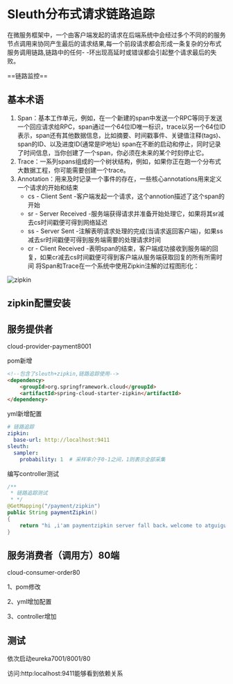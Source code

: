 # Sleuth分布式请求链路追踪

在微服务框架中，一个由客户端发起的请求在后端系统中会经过多个不同的的服务节点调用来协同产生最后的请求结果,每一个前段请求都会形成一条复杂的分布式服务调用链路,链路中的任何- -环出现高延时或错误都会引起整个请求最后的失败。

==链路监控==

## 基本术语

1. Span：基本工作单元，例如，在一个新建的span中发送一个RPC等同于发送一个回应请求给RPC，span通过一个64位ID唯一标识，trace以另一个64位ID表示，span还有其他数据信息，比如摘要、时间戳事件、关键值注释(tags)、span的ID、以及进度ID(通常是IP地址)
    span在不断的启动和停止，同时记录了时间信息，当你创建了一个span，你必须在未来的某个时刻停止它。
2. Trace：一系列spans组成的一个树状结构，例如，如果你正在跑一个分布式大数据工程，你可能需要创建一个trace。
3. Annotation：用来及时记录一个事件的存在，一些核心annotations用来定义一个请求的开始和结束
   - cs - Client Sent -客户端发起一个请求，这个annotion描述了这个span的开始
   - sr - Server Received -服务端获得请求并准备开始处理它，如果将其sr减去cs时间戳便可得到网络延迟
   - ss - Server Sent -注解表明请求处理的完成(当请求返回客户端)，如果ss减去sr时间戳便可得到服务端需要的处理请求时间
   - cr - Client Received -表明span的结束，客户端成功接收到服务端的回复，如果cr减去cs时间戳便可得到客户端从服务端获取回复的所有所需时间
      将Span和Trace在一个系统中使用Zipkin注解的过程图形化：

![zipkin](https:////upload-images.jianshu.io/upload_images/12889335-49075b7a31bf4b4a.png?imageMogr2/auto-orient/strip|imageView2/2/w/800/format/webp)

## zipkin配置安装



## 服务提供者

cloud-provider-payment8001

pom新增

```html
<!--包含了sleuth+zipkin,链路追踪使用-->
<dependency>
    <groupId>org.springframework.cloud</groupId>
    <artifactId>spring-cloud-starter-zipkin</artifactId>
</dependency>
```

yml新增配置

```yml
# 链路追踪
zipkin:
  base-url: http://localhost:9411
sleuth:
  sampler:
    probability: 1  # 采样率介于0-1之间，1则表示全部采集
```

编写controller测试

```java
/** 
 * 链路追踪测试
 * */
@GetMapping("/payment/zipkin")
public String paymentZipkin()
{
    return "hi ,i'am paymentzipkin server fall back，welcome to atguigu，O(∩_∩)O哈哈~";
}
```

## 服务消费者（调用方）80端

cloud-consumer-order80

1、pom修改

2、yml增加配置

3、controller增加





## 测试

依次启动eureka7001/8001/80

访问:http:localhost:9411能够看到依赖关系